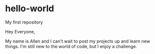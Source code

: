 # hello-world
My first repository

Hey Everyone,

My name is Allen and I can't wait to post my projects up and learn new things. I'm still new to the world of code, but I enjoy a challenge.

